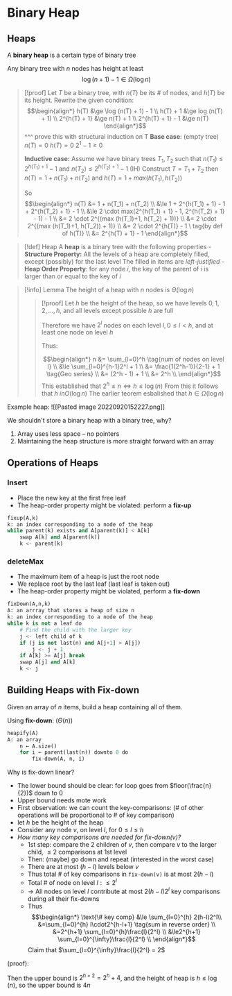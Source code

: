# Binary Heap

## Heaps

A **binary heap** is a certain type of binary tree

Any binary tree with $n$ nodes has height at least 
$$\log(n+1) - 1 \in \Omega(\log n)$$
> [!proof] 
> Let $T$ be a binary tree, with $n(T)$ be its # of nodes, and $h(T)$ be its height.
> Rewrite the given condition:
> $$\begin{align*}
> h(T) &\ge \log (n(T) + 1) - 1 \\
> h(T) + 1 &\ge log (n(T) + 1) \\
> 2^{h(T) + 1} &\ge n(T) + 1 \\
> 2^{h(T) + 1} - 1 &\ge n(T)
> \end{align*}$$
> ^^^ prove this with structural induction on T
> **Base case**: (empty tree)
> $n(T)=0$
> $h(T) = 0$
> $2^1 - 1 \ge 0$
> 
> **Inductive case:**
> Assume we have binary trees $T_1, T_2$ such that
> $n(T_1) \le 2^{h(T_1) + 1} - 1$ and $n(T_2) \le 2^{h(T_2) + 1} - 1$ (IH)
> Construct $T = T_1 + T_2$
> then $n(T) = 1 + n(T_1) + n(T_2)$
> and $h(T) = 1 + max(h(T_1), h(T_2))$
> 
> So 
> $$\begin{align*}
> n(T) &= 1 + n(T_1) + n(T_2) \\
> &\le 1 + 2^{h(T_1) + 1} - 1 + 2^{h(T_2) + 1} - 1 \\
> &\le 2 \cdot max(2^{h(T_1) + 1} - 1, 2^{h(T_2) + 1} - 1) - 1 \\
> &= 2 \cdot 2^{(max (h(T_1)+1, h(T_2) + 1))} \\
> &= 2 \cdot 2^{(max (h(T_1)+1, h(T_2)) + 1)} \\
> &= 2 \cdot 2^{h(T)} - 1 \ tag{by def of h(T)} \\
> &= 2^{h(T) + 1} - 1
> \end{align*}$$

> [!def]  Heap
> A **heap** is a binary tree with the following properties
> -**Structure Property:** All the levels of a heap are completely filled, except (possibly) for the last level The filled in items are *left-justified*
> -**Heap Order Property**: for any node $i$, the key of the parent of $i$ is larger than or equal to the key of $i$

> [!info]  Lemma
> The height of a heap with $n$ nodes is $\Theta(\log n)$ 
> > [!proof] 
> > Let $h$ be the height of the heap, so we have levels $0,1,2,...,h$, and all levels except possible $h$ are full
> > 
> > Therefore we have $2^l$ nodes on each level $l, 0 \le l < h$, and at least one node on level $h$
> >
> > Thus:
> > 
>>$$\begin{align*}
 n &= \sum_{l=0}^h \tag{num of nodes on level l} \\
 &\le \sum_{l=0}^{h-1}2^l  + 1 \\
 &= \frac{1(2^h-1)}{2-1} + 1 \tag{Geo series} \\
 &= (2^h - 1) + 1 \\
 &= 2^h \\
>> \end{align*}$$
> > This established that $2^h \le n \iff h \le \log(n)$
> > From this it follows that $h \ in O(\log n)$
> > The earlier teorem esbalished that $h \in \Omega (\log n)$
> > 


Example heap: 
![[Pasted image 20220920152227.png]]

We shouldn't store a binary heap with a binary tree, why?

1. Array uses less space – no pointers
2. Maintaining the heap structure is more straight forward with an array

## Operations of Heaps

### Insert
- Place the new key at the first free leaf
- The heap-order property might be violated: perform a **fix-up**

```python
fixup(A,k)
k: an index corresponding to a node of the heap
while parent(k) exists and A[parent(k)] < A[k] 
	swap A[k] and A[parent(k)]
	k <- parent(k)
```


### deleteMax

- The maximum item of a heap is just the root node
- We replace root by the last leaf (last leaf is taken out)
- The heap-order property might be violated, perform a **fix-down**

```python
fixDown(A,n,k)
A: an arrray that stores a heap of size n
k: an index corresponding to a node of the heap
while k is not a leaf do
	# Find the child with the larger key
	j <- left child of k
	if (j is not last(n) and A[j+1] > A[j])
		j <- j + 1
	if A[k] >= A[j] break
	swap A[j] and A[k]
	k <- j
```



## Building Heaps with Fix-down

Given an array of $n$ items, build a heap containing all of them.

Using **fix-down**: ($\Theta(n))$

```python
heapify(A)
A: an array
	n ← A.size()
	for i ← parent(last(n)) downto 0 do
		fix-down(A, n, i)
```

Why is fix-down linear?

- The lower bound should be clear: for loop goes from $floor(\frac{n}{2})$ down to 0
- Upper bound needs mote work
- First observation: we can count the key-comparisons:
(# of other operations will be proportional to # of key comparison)
- let $h$ be the height of the heap
- Consider any node $v$, on level $l$, for $0 \le l \le h$
- *How many key comparisons are needed for fix-down(v)?*
	- 1st step: compare the 2 children of $v$, then compare $v$ to the larger child, $\le 2$ comparisons at 1st level
	- Then: (maybe) go down and repeat (interested in the worst case)
	- There are at most $(h-l)$ levels below $v$
	- Thus total # of key comparisons in `fix-down(v)` is at most $2(h-l)$
	- Total # of node on level $l: \le 2^l$
	- → All nodes on level $l$ contribute at most $2(h-l)2^l$ key comparisons during all their fix-downs
	- Thus
$$\begin{align*}
\text{\# key comp} &\le \sum_{l=0}^{h} 2(h-l)2^l\\
&=\sum_{l=0}^{h} l\cdot2^{h-l+1} \tag{sum in reverse order} \\
&=2^{h+1} \sum_{l=0}^{h}\frac{l}{2^l} \\
&\le2^{h+1} \sum_{l=0}^{\infty}\frac{l}{2^l} \\
\end{align*}$$
Claim that $\sum_{l=0}^{\infty}\frac{l}{2^l} = 2$

(proof):



Then the upper bound is $2^{h+2} = 2^h+4$, and the height of heap is $h \le \log (n)$, so the upper bound is $4n$



